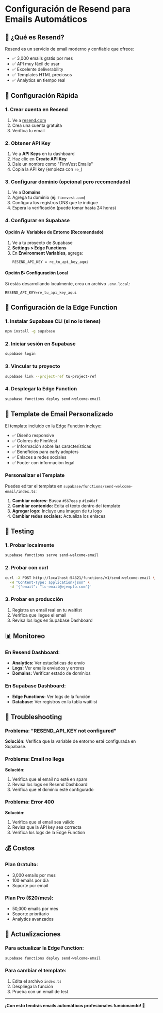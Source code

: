 # Configuración de Resend para Emails Automáticos

## 📧 ¿Qué es Resend?

Resend es un servicio de email moderno y confiable que ofrece:
- ✅ 3,000 emails gratis por mes
- ✅ API muy fácil de usar
- ✅ Excelente deliverability
- ✅ Templates HTML preciosos
- ✅ Analytics en tiempo real

## 🚀 Configuración Rápida

### 1. Crear cuenta en Resend

1. Ve a [resend.com](https://resend.com)
2. Crea una cuenta gratuita
3. Verifica tu email

### 2. Obtener API Key

1. Ve a **API Keys** en tu dashboard
2. Haz clic en **Create API Key**
3. Dale un nombre como "FinnVest Emails"
4. Copia la API key (empieza con `re_`)

### 3. Configurar dominio (opcional pero recomendado)

1. Ve a **Domains**
2. Agrega tu dominio (ej: `finnvest.com`)
3. Configura los registros DNS que te indique
4. Espera la verificación (puede tomar hasta 24 horas)

### 4. Configurar en Supabase

#### Opción A: Variables de Entorno (Recomendado)

1. Ve a tu proyecto de Supabase
2. **Settings > Edge Functions**
3. En **Environment Variables**, agrega:
   ```
   RESEND_API_KEY = re_tu_api_key_aqui
   ```

#### Opción B: Configuración Local

Si estás desarrollando localmente, crea un archivo `.env.local`:
```
RESEND_API_KEY=re_tu_api_key_aqui
```

## 🔧 Configuración de la Edge Function

### 1. Instalar Supabase CLI (si no lo tienes)

```bash
npm install -g supabase
```

### 2. Iniciar sesión en Supabase

```bash
supabase login
```

### 3. Vincular tu proyecto

```bash
supabase link --project-ref tu-project-ref
```

### 4. Desplegar la Edge Function

```bash
supabase functions deploy send-welcome-email
```

## 📧 Template de Email Personalizado

El template incluido en la Edge Function incluye:

- ✅ Diseño responsive
- ✅ Colores de FinnVest
- ✅ Información sobre las características
- ✅ Beneficios para early adopters
- ✅ Enlaces a redes sociales
- ✅ Footer con información legal

### Personalizar el Template

Puedes editar el template en `supabase/functions/send-welcome-email/index.ts`:

1. **Cambiar colores:** Busca `#667eea` y `#1e40af`
2. **Cambiar contenido:** Edita el texto dentro del template
3. **Agregar logo:** Incluye una imagen de tu logo
4. **Cambiar redes sociales:** Actualiza los enlaces

## 🧪 Testing

### 1. Probar localmente

```bash
supabase functions serve send-welcome-email
```

### 2. Probar con curl

```bash
curl -X POST http://localhost:54321/functions/v1/send-welcome-email \
  -H "Content-Type: application/json" \
  -d '{"email": "tu-email@ejemplo.com"}'
```

### 3. Probar en producción

1. Registra un email real en tu waitlist
2. Verifica que llegue el email
3. Revisa los logs en Supabase Dashboard

## 📊 Monitoreo

### En Resend Dashboard:
- **Analytics:** Ver estadísticas de envío
- **Logs:** Ver emails enviados y errores
- **Domains:** Verificar estado de dominios

### En Supabase Dashboard:
- **Edge Functions:** Ver logs de la función
- **Database:** Ver registros en la tabla waitlist

## 🚨 Troubleshooting

### Problema: "RESEND_API_KEY not configured"
**Solución:** Verifica que la variable de entorno esté configurada en Supabase.

### Problema: Email no llega
**Solución:** 
1. Verifica que el email no esté en spam
2. Revisa los logs en Resend Dashboard
3. Verifica que el dominio esté configurado

### Problema: Error 400
**Solución:** 
1. Verifica que el email sea válido
2. Revisa que la API key sea correcta
3. Verifica los logs de la Edge Function

## 💰 Costos

### Plan Gratuito:
- 3,000 emails por mes
- 100 emails por día
- Soporte por email

### Plan Pro ($20/mes):
- 50,000 emails por mes
- Soporte prioritario
- Analytics avanzados

## 🔄 Actualizaciones

### Para actualizar la Edge Function:

```bash
supabase functions deploy send-welcome-email
```

### Para cambiar el template:
1. Edita el archivo `index.ts`
2. Despliega la función
3. Prueba con un email de test

---

**¡Con esto tendrás emails automáticos profesionales funcionando! 🎉** 